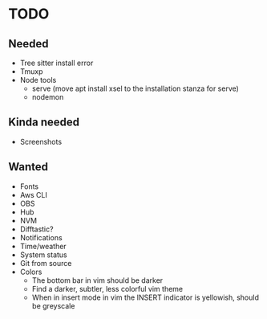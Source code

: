 # TODO

## Needed

* Tree sitter install error
* Tmuxp
* Node tools
  * serve (move apt install xsel to the installation stanza for serve)
  * nodemon

## Kinda needed

* Screenshots

## Wanted

* Fonts
* Aws CLI
* OBS
* Hub
* NVM
* Difftastic?
* Notifications
* Time/weather
* System status
* Git from source
* Colors
  * The bottom bar in vim should be darker
  * Find a darker, subtler, less colorful vim theme
  * When in insert mode in vim the INSERT indicator is yellowish, should be greyscale
